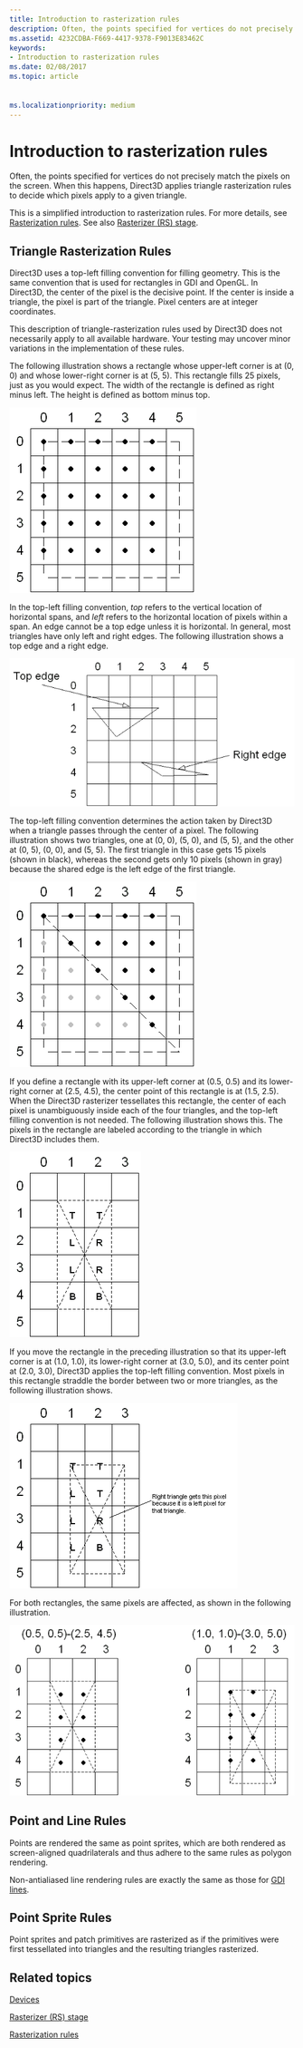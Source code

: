 ```yaml
---
title: Introduction to rasterization rules
description: Often, the points specified for vertices do not precisely match the pixels on the screen. When this happens, Direct3D applies triangle rasterization rules to decide which pixels apply to a given triangle.
ms.assetid: 4232CDBA-F669-4417-9378-F9013E83462C
keywords:
- Introduction to rasterization rules
ms.date: 02/08/2017
ms.topic: article


ms.localizationpriority: medium
---
```

# Introduction to rasterization rules


Often, the points specified for vertices do not precisely match the pixels on the screen. When this happens, Direct3D applies triangle rasterization rules to decide which pixels apply to a given triangle.

This is a simplified introduction to rasterization rules. For more details, see [Rasterization rules](rasterization-rules.md). See also [Rasterizer (RS) stage](rasterizer-stage--rs-.md).

## <span id="Triangle_Rasterization_Rules"></span><span id="triangle_rasterization_rules"></span><span id="TRIANGLE_RASTERIZATION_RULES"></span>Triangle Rasterization Rules


Direct3D uses a top-left filling convention for filling geometry. This is the same convention that is used for rectangles in GDI and OpenGL. In Direct3D, the center of the pixel is the decisive point. If the center is inside a triangle, the pixel is part of the triangle. Pixel centers are at integer coordinates.

This description of triangle-rasterization rules used by Direct3D does not necessarily apply to all available hardware. Your testing may uncover minor variations in the implementation of these rules.

The following illustration shows a rectangle whose upper-left corner is at (0, 0) and whose lower-right corner is at (5, 5). This rectangle fills 25 pixels, just as you would expect. The width of the rectangle is defined as right minus left. The height is defined as bottom minus top.

![a numbered square divided into six rows and columns](images/pixmap.png)

In the top-left filling convention, *top* refers to the vertical location of horizontal spans, and *left* refers to the horizontal location of pixels within a span. An edge cannot be a top edge unless it is horizontal. In general, most triangles have only left and right edges. The following illustration shows a top edge and a right edge.

![a numbered square that contains two triangles](images/triedge.png)

The top-left filling convention determines the action taken by Direct3D when a triangle passes through the center of a pixel. The following illustration shows two triangles, one at (0, 0), (5, 0), and (5, 5), and the other at (0, 5), (0, 0), and (5, 5). The first triangle in this case gets 15 pixels (shown in black), whereas the second gets only 10 pixels (shown in gray) because the shared edge is the left edge of the first triangle.

![a numbered square that shows two triangles](images/twotris.png)

If you define a rectangle with its upper-left corner at (0.5, 0.5) and its lower-right corner at (2.5, 4.5), the center point of this rectangle is at (1.5, 2.5). When the Direct3D rasterizer tessellates this rectangle, the center of each pixel is unambiguously inside each of the four triangles, and the top-left filling convention is not needed. The following illustration shows this. The pixels in the rectangle are labeled according to the triangle in which Direct3D includes them.

![Screenshot of a numbered square that contains a rectangle that is divided into four triangles.](images/noambig.png)

If you move the rectangle in the preceding illustration so that its upper-left corner is at (1.0, 1.0), its lower-right corner at (3.0, 5.0), and its center point at (2.0, 3.0), Direct3D applies the top-left filling convention. Most pixels in this rectangle straddle the border between two or more triangles, as the following illustration shows.

![Screenshot of the numbered square with the rectangle moved down and to the right.](images/fillrule.png)

For both rectangles, the same pixels are affected, as shown in the following illustration.

![pixels that are affected by the preceding two numbered squares](images/samepix.png)

## <span id="Point_and_Line_Rules"></span><span id="point_and_line_rules"></span><span id="POINT_AND_LINE_RULES"></span>Point and Line Rules


Points are rendered the same as point sprites, which are both rendered as screen-aligned quadrilaterals and thus adhere to the same rules as polygon rendering.

Non-antialiased line rendering rules are exactly the same as those for [GDI lines](/windows/desktop/gdi/lines).

## <span id="Point_Sprite_Rules"></span><span id="point_sprite_rules"></span><span id="POINT_SPRITE_RULES"></span>Point Sprite Rules


Point sprites and patch primitives are rasterized as if the primitives were first tessellated into triangles and the resulting triangles rasterized.

## <span id="related-topics"></span>Related topics


[Devices](devices.md)

[Rasterizer (RS) stage](rasterizer-stage--rs-.md)

[Rasterization rules](rasterization-rules.md)

 

 